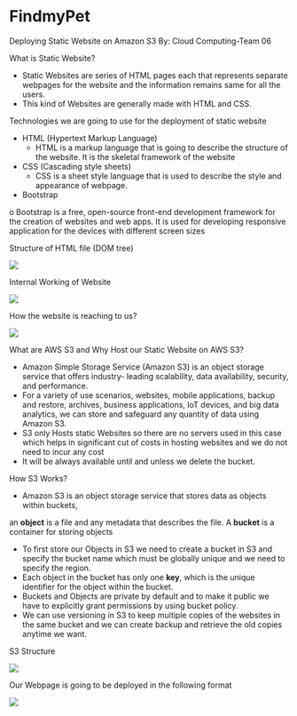 # FindmyPet
Deploying Static Website on Amazon S3 By: Cloud Computing-Team 06  

What is Static Website? 

- Static Websites are series of HTML pages each that represents separate webpages for the website and the information remains same for all the users. 
- This kind of Websites are generally made with HTML and CSS.  

Technologies we are going to use for the deployment of static website 

- HTML (Hypertext Markup Language) 
  - HTML is a markup language that is going to describe the structure of the website. It is the skeletal framework of the website 
- CSS (Cascading style sheets) 
  - CSS is a sheet style language that is used to describe the style and appearance of webpage.  
- Bootstrap  

o  Bootstrap is a free, open-source front-end development framework for the creation of websites and web apps. It is used for developing responsive application for the devices with different screen sizes 

Structure of HTML file (DOM tree) 

![](Aspose.Words.b5431fc5-a9f4-451d-98a1-07e5f8be43c0.001.png)

Internal Working of Website 

![](Aspose.Words.b5431fc5-a9f4-451d-98a1-07e5f8be43c0.002.png)

How the website is reaching to us? 

![](Aspose.Words.b5431fc5-a9f4-451d-98a1-07e5f8be43c0.003.png)

What are AWS S3 and Why Host our Static Website on AWS S3? 

- Amazon Simple Storage Service (Amazon S3) is an object storage service that offers industry- leading scalability, data availability, security, and performance. 
- For a variety of use scenarios, websites, mobile applications, backup and restore, archives, business applications, IoT devices, and big data analytics, we can store and safeguard any quantity of data using Amazon S3. 
- S3 only Hosts static Websites so there are no servers used in this case which helps in significant cut of costs in hosting websites and we do not need to incur any cost 
- It will be always available until and unless we delete the bucket. 

How S3 Works? 

- Amazon S3 is an object storage service that stores data as objects within buckets, 

an **object** is a file and any metadata that describes the file. A **bucket** is a container for storing objects 

- To first store our Objects in S3 we need to create a bucket in S3 and specify the bucket name which must be globally unique and we need to specify the region. 
- Each object in the bucket has only one **key**, which is the unique identifier for the object within the bucket. 
- Buckets and Objects are private by default and to make it public we have to explicitly grant permissions by using bucket policy. 
- We can use versioning in S3 to keep multiple copies of the websites in the same bucket and we can create backup and retrieve the old copies anytime we want. 

S3 Structure 

![](Aspose.Words.b5431fc5-a9f4-451d-98a1-07e5f8be43c0.004.jpeg)

Our Webpage is going to be deployed in the following format 

![](Aspose.Words.b5431fc5-a9f4-451d-98a1-07e5f8be43c0.005.jpeg)
